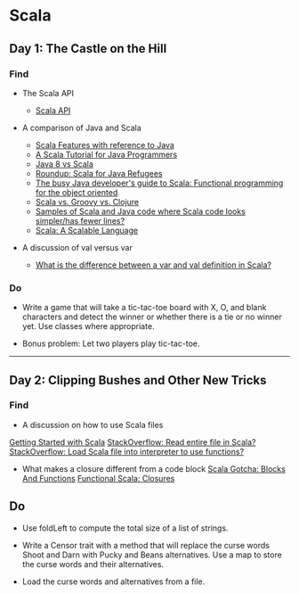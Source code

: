 # Scala

## Day 1: The Castle on the Hill

### Find

* The Scala API
    * [Scala API](http://www.scala-lang.org/node/216)

* A comparison of Java and Scala
    * [Scala Features with reference to Java](http://en.wikipedia.org/wiki/Scala_(programming_language)#Features_.28with_reference_to_Java.29)
    * [A Scala Tutorial for Java Programmers](http://www.scala-lang.org/docu/files/ScalaTutorial.pdf)
    * [Java 8 vs Scala](http://www.infoq.com/articles/java-8-vs-scala)
    * [Roundup: Scala for Java Refugees](http://www.codecommit.com/blog/scala/roundup-scala-for-java-refugees)
    * [The busy Java developer's guide to Scala: Functional programming for the object oriented](http://www.ibm.com/developerworks/java/library/j-scala01228/index.html)
    * [Scala vs. Groovy vs. Clojure](http://stackoverflow.com/questions/1314732/scala-vs-groovy-vs-clojure)
    * [Samples of Scala and Java code where Scala code looks simpler/has fewer lines?](http://stackoverflow.com/questions/2952732/samples-of-scala-and-java-code-where-scala-code-looks-simpler-has-fewer-lines)
    * [Scala: A Scalable Language](http://www.artima.com/scalazine/articles/scalable-language.html)

* A discussion of val versus var
    * [What is the difference between a var and val definition in Scala?](http://stackoverflow.com/questions/1791408/what-is-the-difference-between-a-var-and-val-definition-in-scala)

### Do

* Write a game that will take a tic-tac-toe board with X, O, and blank characters and detect the winner or whether there is a tie or no winner yet. Use classes where appropriate.

* Bonus problem: Let two players play tic-tac-toe.

---

## Day 2: Clipping Bushes and Other New Tricks

### Find

* A discussion on how to use Scala files

[Getting Started with Scala](http://www.scala-lang.org/node/166)
[StackOverflow: Read entire file in Scala?](http://stackoverflow.com/questions/1284423/read-entire-file-in-scala)
[StackOverflow: Load Scala file into interpreter to use functions?](http://stackoverflow.com/questions/7383436/load-scala-file-into-interpreter-to-use-functions)

* What makes a closure different from a code block
[Scala Gotcha: Blocks And Functions](http://downgra.de/2010/08/05/scala_gotcha_blocks_and_functions/)
[Functional Scala: Closures](http://gleichmann.wordpress.com/2010/11/15/functional-scala-closures/)

## Do

* Use foldLeft to compute the total size of a list of strings.

* Write a Censor trait with a method that will replace the curse words Shoot and Darn with Pucky and Beans alternatives. Use a map to store the curse words and their alternatives.

* Load the curse words and alternatives from a file.